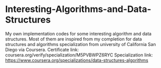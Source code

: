 # Interesting-Algorithms-and-Data-Structures
My own implementation codes for some interesting algorithm and data structures.
Most of them are inspired from my completion for data structures and algorithms specialization from university of California San Diego via Coursera.
Certificate link: coursera.org/verify/specialization/M5PVBWPZ6RYC
Specialization link: https://www.coursera.org/specializations/data-structures-algorithms
